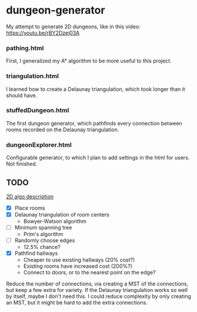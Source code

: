# dungeon-generator
My attempt to generate 2D dungeons, like in this video: https://youtu.be/rBY2Dzej03A

### pathing.html
First, I generalized my A* algorithm to be more useful to this project.

### triangulation.html
I learned how to create a Delaunay triangulation, which took longer than it should have.

### stuffedDungeon.html
The first dungeon generator, which pathfinds every connection between rooms recorded on the Delaunay triangulation.

### dungeonExplorer.html
Configurable generator, to which I plan to add settings in the html for users. Not finished.

## TODO
[2D algo description](https://youtu.be/rBY2Dzej03A)
 - [x] Place rooms
 - [x] Delaunay triangulation of room centers
   - Bowyer-Watson algorithm
 - [ ] Minimum spanning tree
   - Prim's algorithm
 - [ ] Randomly choose edges
   - 12.5% chance?
 - [x] Pathfind hallways
   - Cheaper to use existing hallways (20% cost?)
   - Existing rooms have increased cost (200%?)
   - Connect to doors, or to the nearest point on the edge?

Reduce the number of connections, via creating a MST of the connections, but keep a few extra for variety. If the Delaunay triangulation works so well by itself, maybe I don't need this. I could reduce complexity by only creating an MST, but it might be hard to add the extra connections.
